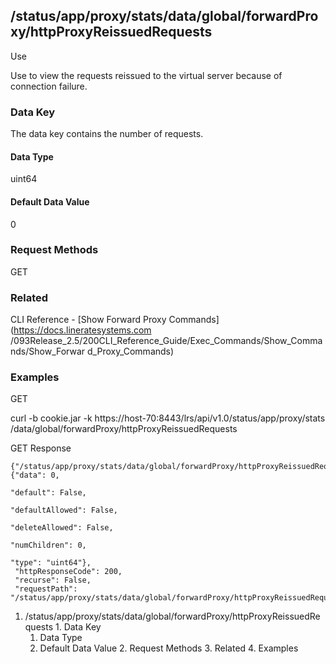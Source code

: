 ## /status/app/proxy/stats/data/global/forwardProxy/httpProxyReissuedRequests

Use

Use to view the requests reissued to the virtual server because of connection
failure.

### Data Key

The data key contains the number of requests.

#### Data Type

uint64

#### Default Data Value

0

### Request Methods

GET

### Related

CLI Reference - [Show Forward Proxy Commands](https://docs.lineratesystems.com
/093Release_2.5/200CLI_Reference_Guide/Exec_Commands/Show_Commands/Show_Forwar
d_Proxy_Commands)

### Examples

GET

curl -b cookie.jar -k https://host-70:8443/lrs/api/v1.0/status/app/proxy/stats
/data/global/forwardProxy/httpProxyReissuedRequests

GET Response

    
    {"/status/app/proxy/stats/data/global/forwardProxy/httpProxyReissuedRequests": {"data": 0,
                                                                                     "default": False,
                                                                                     "defaultAllowed": False,
                                                                                     "deleteAllowed": False,
                                                                                     "numChildren": 0,
                                                                                     "type": "uint64"},
     "httpResponseCode": 200,
     "recurse": False,
     "requestPath": "/status/app/proxy/stats/data/global/forwardProxy/httpProxyReissuedRequests"}
    

  1. /status/app/proxy/stats/data/global/forwardProxy/httpProxyReissuedRequests
    1. Data Key
      1. Data Type
      2. Default Data Value
    2. Request Methods
    3. Related
    4. Examples

